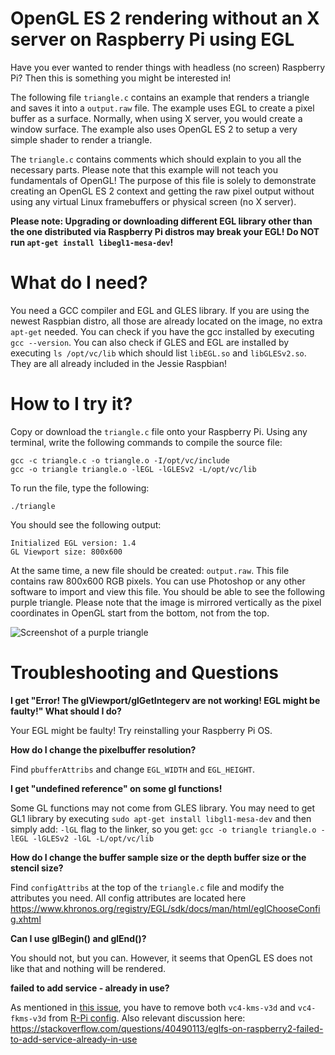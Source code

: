 # OpenGL ES 2 rendering without an X server on Raspberry Pi using EGL

Have you ever wanted to render things with headless (no screen) Raspberry Pi? Then this is something you might be interested in! 

The following file `triangle.c` contains an example that renders a triangle and saves it into a `output.raw` file. The example uses EGL to create a pixel buffer as a surface. Normally, when using X server, you would create a window surface. The example also uses OpenGL ES 2 to setup a very simple shader to render a triangle.

The `triangle.c` contains comments which should explain to you all the necessary parts. Please note that this example will not teach you fundamentals of OpenGL! The purpose of this file is solely to demonstrate creating an OpenGL ES 2 context and getting the raw pixel output without using any virtual Linux framebuffers or physical screen (no X server).

**Please note: Upgrading or downloading different EGL library other than the one distributed via Raspberry Pi distros may break your EGL! Do NOT run `apt-get install libegl1-mesa-dev`!**

# What do I need?

You need a GCC compiler and EGL and GLES library. If you are using the newest Raspbian distro, all those are already located on the image, no extra `apt-get` needed. You can check if you have the gcc installed by executing `gcc --version`. You can also check if GLES and EGL are installed by executing `ls /opt/vc/lib` which should list `libEGL.so` and `libGLESv2.so`. They are all already included in the Jessie Raspbian!

# How to I try it?

Copy or download the `triangle.c` file onto your Raspberry Pi. Using any terminal, write the following commands to compile the source file:

```
gcc -c triangle.c -o triangle.o -I/opt/vc/include
gcc -o triangle triangle.o -lEGL -lGLESv2 -L/opt/vc/lib
```

To run the file, type the following:

```
./triangle
```

You should see the following output:

```
Initialized EGL version: 1.4
GL Viewport size: 800x600
```

At the same time, a new file should be created: `output.raw`. This file contains raw 800x600 RGB pixels. You can use Photoshop or any other software to import and view this file. You should be able to see the following purple triangle. Please note that the image is mirrored vertically as the pixel coordinates in OpenGL start from the bottom, not from the top.

![Screenshot of a purple triangle](/../master/output.png?raw=true "Screenshot of a purple triangle")

# Troubleshooting and Questions

**I get "Error! The glViewport/glGetIntegerv are not working! EGL might be faulty!" What should I do?**

Your EGL might be faulty! Try reinstalling your Raspberry Pi OS.

**How do I change the pixelbuffer resolution?**

Find `pbufferAttribs` and change `EGL_WIDTH` and `EGL_HEIGHT`.

**I get "undefined reference" on some gl functions!**

Some GL functions may not come from GLES library. You may need to get GL1 library by executing `sudo apt-get install libgl1-mesa-dev` and then simply add: `-lGL` flag to the linker, so you get: `gcc -o triangle triangle.o -lEGL -lGLESv2 -lGL -L/opt/vc/lib`

**How do I change the buffer sample size or the depth buffer size or the stencil size?**

Find `configAttribs` at the top of the `triangle.c` file and modify the attributes you need. All config attributes are located here <https://www.khronos.org/registry/EGL/sdk/docs/man/html/eglChooseConfig.xhtml>

**Can I use glBegin() and glEnd()?**

You should not, but you can. However, it seems that OpenGL ES does not like that and nothing will be rendered.

**failed to add service - already in use?**

As mentioned in [this issue](https://github.com/matusnovak/rpi-opengl-without-x/issues/1), you have to remove both `vc4-kms-v3d` and `vc4-fkms-v3d` from [R-Pi config](https://elinux.org/R-Pi_configuration_file). Also relevant discussion here: <https://stackoverflow.com/questions/40490113/eglfs-on-raspberry2-failed-to-add-service-already-in-use>
